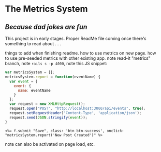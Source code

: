 # The Metrics System

## _Because dad jokes are fun_

This project is in early stages. Proper ReadMe file coming once there's something to read about . . .

things to add when finishing readme. how to use metrics on new page. how to use pre-seeded metrics with other existing app. note read-it "metrics" branch, note `rails s -p 4000`, note this JS snippet:

```javascript
var metricsSystem = {};
metricsSystem.report = function(eventName) {
  var event = {
    event: {
      name: eventName
    }
  };
  var request = new XMLHttpRequest();
  request.open("POST", "http://localhost:3000/api/events", true);
  request.setRequestHeader('Content-Type', 'application/json');
  request.send(JSON.stringify(event));
}
```

`<%= f.submit "Save", class: 'btn btn-success', onclick: "metricsSystem.report('New Post Created')" %>`

note can also be activated on page load, etc.
